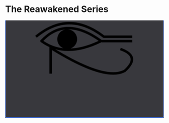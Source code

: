 # The Reawakened Series


![image](https://github.com/chiron-wang/Peter13/blob/exercise/BlogImage/Playground/eye.png)

